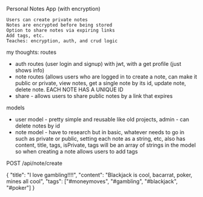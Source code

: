 Personal Notes App (with encryption)

    Users can create private notes
    Notes are encrypted before being stored
    Option to share notes via expiring links
    Add tags, etc.
    Teaches: encryption, auth, and crud logic

my thoughts:
routes
- auth routes (user login and signup) with jwt, with a get profile (just shows info)
- note routes (allows users who are logged in to create a note, can make it public or private, view notes, get a single note by its id, update note, delete note. EACH NOTE HAS A UNIQUE ID
- share - allows users to share public notes by a link that expires 	

models
- user model - pretty simple and reusable like old projects, admin - can delete notes by id
- note model - have to research but in basic, whatever needs to go in such as private or public, setting each note as a string, etc, also has content, title, tags, isPrivate, tags will be an array of strings in the model so when creating a note allows users to add tags

POST /api/note/create

{
  "title": "I love gambling!!!!",
  "content": "Blackjack is cool, bacarrat, poker, mines all cool",
  "tags": ["#moneymoves", "#gambling", "#blackjack", "#poker"]
}

